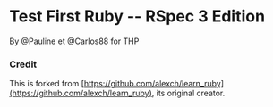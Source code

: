 Test First Ruby -- RSpec 3 Edition
==========

By @Pauline et @Carlos88 for THP









### Credit

This is forked from [https://github.com/alexch/learn_ruby](https://github.com/alexch/learn_ruby), its original creator.
